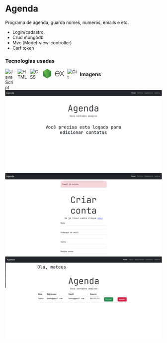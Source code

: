 # Agenda
Programa de agenda, guarda nomes, numeros, emails e etc.
- Login/cadastro.
- Crud mongodb
- Mvc (Model-view-controller)
- Csrf token
### Tecnologias usadas

<img 
    align="left" 
    alt="JavaScript" 
    title="JavaScript"
    width="30px" 
    style="padding-right: 10px;" 
    src="https://cdn.jsdelivr.net/gh/devicons/devicon@latest/icons/javascript/javascript-original.svg" 
/>

<img 
    align="left" 
    alt="HTML"
    title="HTML" 
    width="30px" 
    style="padding-right: 10px;" 
    src="https://cdn.jsdelivr.net/gh/devicons/devicon@latest/icons/html5/html5-original.svg" 
/>

<img 
    align="left" 
    alt="CSS" 
    title="CSS"
    width="30px" 
    style="padding-right: 10px;" 
    src="https://cdn.jsdelivr.net/gh/devicons/devicon@latest/icons/css3/css3-original.svg" 
/>


<img 
    align="left" 
    alt="Node.js" 
    title="Node.js"
    width="30px" 
    style="padding-right: 10px;" 
    src="https://github.com/devicons/devicon/blob/v2.16.0/icons/nodejs/nodejs-original.svg" 
/>

<img 
    align="left" 
    alt="Express.js" 
    title="Express.js"
    width="30px" 
    style="padding-right: 10px;" 
    src="https://github.com/devicons/devicon/blob/v2.16.0/icons/express/express-original.svg" 
/>


<img 
    align="left" 
    alt="Git" 
    title="Git"
    width="30px" 
    style="padding-right: 10px;" 
    src="https://cdn.jsdelivr.net/gh/devicons/devicon@latest/icons/git/git-original.svg" 
/>

### Imagens


![cadastro](./Agenda.png)
![cadastro](./Agenda_cadastro.png)
![cadastro](./Agenda_contatos.png)


